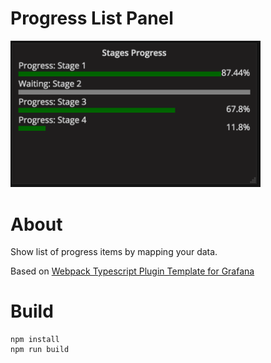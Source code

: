 # Progress List Panel

<img src="https://github.com/CorpGlory/grafana-progress-list/blob/master/src/assets/screenshot_main.png" width="400">

# About

Show list of progress items by mapping your data.

Based on [Webpack Typescript Plugin Template for Grafana](https://github.com/CorpGlory/grafana-plugin-template-webpack-typescript)

# Build

```
npm install
npm run build
```
